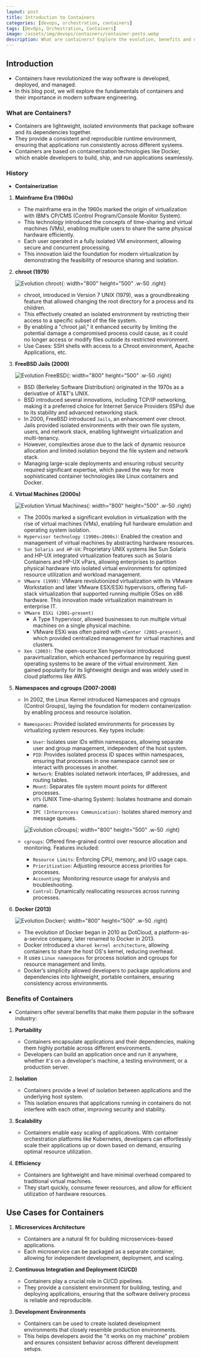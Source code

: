 ```yaml
---
layout: post
title: Introduction to Containers
categories: [devops, orchestration, containers]
tags: [DevOps, Orchestration, Containers]
image: /assets/img/devops/containers/container-posts.webp
description: What are containers? Explore the evolution, benefits and use cases of containers.
---
```


## Introduction

- Containers have revolutionized the way software is developed, deployed, and managed.
- In this blog post, we will explore the fundamentals of containers and their importance in modern software engineering.

### What are Containers?

- Containers are lightweight, isolated environments that package software and its dependencies together.
- They provide a consistent and reproducible runtime environment, ensuring that applications run consistently across different systems.
- Containers are based on containerization technologies like Docker, which enable developers to build, ship, and run applications seamlessly.

### History

- **Containerization**

1. **Mainframe Era (1960s)**
    - The mainframe era in the 1960s marked the origin of virtualization with IBM’s CP/CMS (Control Program/Console Monitor System).
    - This technology introduced the concepts of time-sharing and virtual machines (VMs), enabling multiple users to share the same physical hardware efficiently.
    - Each user operated in a fully isolated VM environment, allowing secure and concurrent processing.
    - This innovation laid the foundation for modern virtualization by demonstrating the feasibility of resource sharing and isolation.

2. **chroot (1979)**

    ![Evolution chroot](/assets/img/devops/containers/evolution-chroot.png){: width="800" height="500" .w-50 .right}

    - chroot, introduced in Version 7 UNIX (1979), was a groundbreaking feature that allowed changing the root directory for a process and its children.
    - This effectively created an isolated environment by restricting their access to a specific subset of the file system.
    - By enabling a "chroot jail," it enhanced security by limiting the potential damage a compromised process could cause, as it could no longer access or modify files outside its restricted environment.
    - Use Cases: SSH shells with access to a Chroot environment, Apache Applications, etc.

3. **FreeBSD Jails (2000)**

    ![Evolution FreeBSD](/assets/img/devops/containers/evolution-freebsd.png){: width="800" height="500" .w-50 .right}

    - BSD (Berkeley Software Distribution) originated in the 1970s as a derivative of AT&T's UNIX.
    - BSD introduced several innovations, including TCP/IP networking, making it a preferred choice for Internet Service Providers (ISPs) due to its stability and advanced networking stack.
    - In 2000, FreeBSD introduced `Jails`, an enhancement over chroot. Jails provided isolated environments with their own file system, users, and network stack, enabling lightweight virtualization and multi-tenancy.
    - However, complexities arose due to the lack of dynamic resource allocation and limited isolation beyond the file system and network stack.
    - Managing large-scale deployments and ensuring robust security required significant expertise, which paved the way for more sophisticated container technologies like Linux containers and Docker.

4. **Virtual Machines (2000s)**

    ![Evolution Virtual Machines](/assets/img/devops/containers/evolution-virtual-machines.png){: width="800" height="500" .w-50 .right}

    - The 2000s marked a significant evolution in virtualization with the rise of virtual machines (VMs), enabling full hardware emulation and operating system isolation.
    - `Hypervisor technology (1990s–2000s)`: Enabled the creation and management of virtual machines by abstracting hardware resources.
    - `Sun Solaris and HP-UX`: Proprietary UNIX systems like Sun Solaris and HP-UX integrated virtualization features such as Solaris Containers and HP-UX vPars, allowing enterprises to partition physical hardware into isolated virtual environments for optimized resource utilization and workload management.
    - `VMware (1999)`: VMware revolutionized virtualization with its VMware Workstation and later VMware ESX/ESXi hypervisors, offering full-stack virtualization that supported running multiple OSes on x86 hardware. This innovation made virtualization mainstream in enterprise IT.
    - `VMware ESXi (2001–present)`
      - A Type 1 hypervisor, allowed businesses to run multiple virtual machines on a single physical machine.
      - VMware ESXi was often paired with `vCenter (2003–present)`, which provided centralized management for virtual machines and clusters.
    - `Xen (2003)`: The open-source Xen hypervisor introduced paravirtualization, which enhanced performance by requiring guest operating systems to be aware of the virtual environment. Xen gained popularity for its lightweight design and was widely used in cloud platforms like AWS.

5. **Namespaces and cgroups (2007-2008)**
    - In 2002, the Linux Kernel introduced Namespaces and cgroups (Control Groups), laying the foundation for modern containerization by enabling process and resource isolation.
    - `Namespaces`: Provided isolated environments for processes by virtualizing system resources. Key types include:
      - `User`: Isolates user IDs within namespaces, allowing separate user and group management, independent of the host system.
      - `PID`: Provides isolated process ID spaces within namespaces, ensuring that processes in one namespace cannot see or interact with processes in another.
      - `Network`: Enables isolated network interfaces, IP addresses, and routing tables.
      - `Mount`: Separates file system mount points for different processes.
      - `UTS` (UNIX Time-sharing System): Isolates hostname and domain name.
      - `IPC (Interprocess Communication)`: Isolates shared memory and message queues.

      ![Evolution cGroups](/assets/img/devops/containers/evolution-cgroups.png){: width="800" height="500" .w-50 .right}

    - `cgroups`: Offered fine-grained control over resource allocation and monitoring. Features included:
      - `Resource Limits`: Enforcing CPU, memory, and I/O usage caps.
      - `Prioritization`: Adjusting resource access priorities for processes.
      - `Accounting`: Monitoring resource usage for analysis and troubleshooting.
      - `Control`: Dynamically reallocating resources across running processes.

6. **Docker (2013)**

    ![Evolution Docker](/assets/img/devops/containers/evolution-docker.png){: width="800" height="500" .w-50 .right}

    - The evolution of Docker began in 2010 as DotCloud, a platform-as-a-service company, later renamed to Docker in 2013.
    - Docker introduced a `shared kernel architecture`, allowing containers to share the host OS's kernel, reducing overhead.
    - It uses `Linux namespaces` for process isolation and cgroups for resource management and limits.
    - Docker’s simplicity allowed developers to package applications and dependencies into lightweight, portable containers, ensuring consistency across environments.

### Benefits of Containers

- Containers offer several benefits that make them popular in the software industry:

1. **Portability**
    - Containers encapsulate applications and their dependencies, making them highly portable across different environments.
    - Developers can build an application once and run it anywhere, whether it's on a developer's machine, a testing environment, or a production server.

2. **Isolation**
    - Containers provide a level of isolation between applications and the underlying host system.
    - This isolation ensures that applications running in containers do not interfere with each other, improving security and stability.

3. **Scalability**
    - Containers enable easy scaling of applications. With container orchestration platforms like Kubernetes, developers can effortlessly scale their applications up or down based on demand, ensuring optimal resource utilization.

4. **Efficiency**
    - Containers are lightweight and have minimal overhead compared to traditional virtual machines.
    - They start quickly, consume fewer resources, and allow for efficient utilization of hardware resources.

## Use Cases for Containers

1. **Microservices Architecture**
    - Containers are a natural fit for building microservices-based applications.
    - Each microservice can be packaged as a separate container, allowing for independent development, deployment, and scaling.

2. **Continuous Integration and Deployment (CI/CD)**
    - Containers play a crucial role in CI/CD pipelines.
    - They provide a consistent environment for building, testing, and deploying applications, ensuring that the software delivery process is reliable and reproducible.

3. **Development Environments**
    - Containers can be used to create isolated development environments that closely resemble production environments.
    - This helps developers avoid the "it works on my machine" problem and ensures consistent behavior across different development setups.

